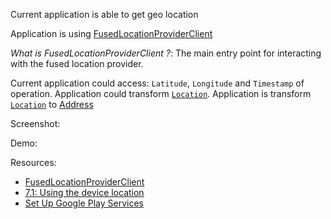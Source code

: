 Current application is able to get geo location

Application is using [FusedLocationProviderClient](https://developers.google.com/android/reference/com/google/android/gms/location/FusedLocationProviderClient)

_What is FusedLocationProviderClient ?_: The main entry point for interacting with the fused location provider.

Current application could access: `Latitude`, `Longitude` and `Timestamp` of operation. Application could transform [`Location`](https://developer.android.com/training/location/retrieve-current).
Application is transform [`Location`](https://developer.android.com/training/location/retrieve-current) to [Address](https://developer.android.com/reference/android/location/Address)

Screenshot:

Demo: 

Resources: 
- [FusedLocationProviderClient](https://developers.google.com/android/reference/com/google/android/gms/location/FusedLocationProviderClient)
- [7.1: Using the device location](https://google-developer-training.gitbooks.io/android-developer-advanced-course-practicals/unit-4-add-geo-features-to-your-apps/lesson-7-location/7-1-p-use-the-device-location/7-1-p-use-the-device-location.html)
- [Set Up Google Play Services](https://developers.google.com/android/guides/setup#add_google_play_services_to_your_project)